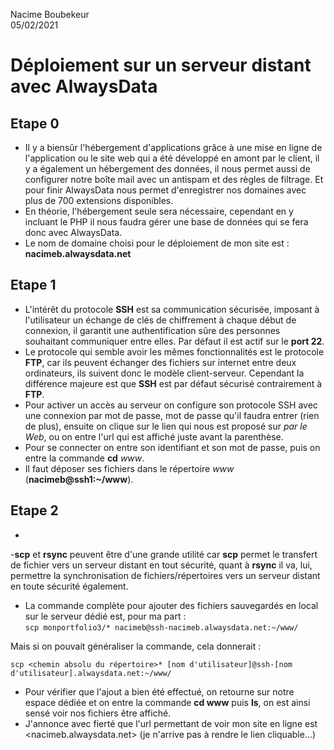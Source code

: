 Nacime Boubekeur  
05/02/2021

# Déploiement sur un serveur distant avec AlwaysData #

## Etape 0 ##

- Il y a biensûr l'hébergement d'applications grâce à une mise en ligne de l'application ou le site web qui a été développé en amont par le client, il y a également un hébergement des données, il nous permet aussi de configurer notre boîte mail avec un antispam et des règles de filtrage. Et pour finir AlwaysData nous permet d'enregistrer nos domaines avec plus de 700 extensions disponibles.  
- En théorie, l'hébergement seule sera nécessaire, cependant en y incluant le PHP il nous faudra gérer une base de données qui se fera donc avec AlwaysData.
- Le nom de domaine choisi pour le déploiement de mon site est :
**nacimeb.alwaysdata.net**

## Etape 1 ##

- L'intérêt du protocole **SSH** est sa communication sécurisée, imposant à l'utilisateur un échange de clés de chiffrement à chaque début de connexion, il garantit une authentification sûre des personnes souhaitant communiquer entre elles. Par défaut il est actif sur le **port 22**.
- Le protocole qui semble avoir les mêmes fonctionnalités est le protocole **FTP**, car ils peuvent échanger des fichiers sur internet entre deux ordinateurs, ils suivent donc le modèle client-serveur. Cependant la différence majeure est que **SSH** est par défaut sécurisé contrairement à **FTP**.  
- Pour activer un accès au serveur on configure son protocole SSH avec une connexion par mot de passe, mot de passe qu'il faudra entrer (rien de plus), ensuite on clique sur le lien qui nous est proposé sur *par le Web*, ou on entre l'url qui est affiché juste avant la parenthèse.
- Pour se connecter on entre son identifiant et son mot de passe, puis on entre la commande **cd** *www*.
- Il faut déposer ses fichiers dans le répertoire *www* (**nacimeb@ssh1:~/www**).

## Etape 2 ##

-
-**scp** et **rsync** peuvent être d'une grande utilité car **scp** permet le transfert de fichier vers un serveur distant en tout sécurité, quant à **rsync** il va, lui, permettre la synchronisation de fichiers/répertoires vers un serveur distant en toute sécurité également.
- La commande complète pour ajouter des fichiers sauvegardés en local sur le serveur dédié est, pour ma part :  
`scp monportfolio3/* nacimeb@ssh-nacimeb.alwaysdata.net:~/www/`

Mais si on pouvait généraliser la commande, cela donnerait :  

    scp <chemin absolu du répertoire>* [nom d'utilisateur]@ssh-[nom d'utilisateur].alwaysdata.net:~/www/

- Pour vérifier que l'ajout a bien été effectué, on retourne sur notre espace dédiée et on entre la commande **cd www** puis **ls**, on est ainsi sensé voir nos fichiers être affiché.
- J'annonce avec fierté que l'url permettant de voir mon site en ligne est <nacimeb.alwaysdata.net> (je n'arrive pas à rendre le lien cliquable...)

